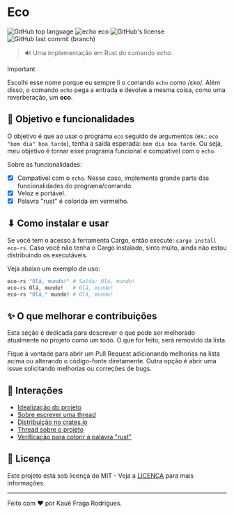 # Eco

![GitHub top language](https://img.shields.io/github/languages/top/kauefraga/eco)
![echo eco](https://img.shields.io/badge/echo-eco-8A2BE2)
![GitHub's license](https://img.shields.io/github/license/kauefraga/eco)
![GitHub last commit (branch)](https://img.shields.io/github/last-commit/kauefraga/eco/main)

> 🔊 Uma implementação em Rust do comando echo.

> [!IMPORTANT]
> Escolhi esse nome porque eu sempre li o comando `echo` como /ɛko/. Além disso, o comando `echo` pega a entrada e devolve a mesma coisa, como uma reverberação, um **eco**.

## 🎯 Objetivo e funcionalidades

O objetivo é que ao usar o programa `eco` seguido de argumentos (ex.: `eco "bom dia" boa tarde`), tenha a saída esperada: `bom dia boa tarde`. Ou seja, meu objetivo é tornar esse programa funcional e compatível com o `echo`.

Sobre as funcionalidades:

- [x] Compatível com o `echo`. Nesse caso, implementa grande parte das funcionalidades do programa/comando.
- [x] Veloz e portável.
- [x] Palavra "rust" é colorida em vermelho.

## ⬇ Como instalar e usar

Se você tem o acesso à ferramenta Cargo, então execute: `cargo install eco-rs`. Caso você não tenha o Cargo instalado, sinto muito, ainda não estou distribuindo os executáveis.

Veja abaixo um exemplo de uso:

```bash
eco-rs "Olá, mundo!" # Saída: Olá, mundo!
eco-rs Olá, mundo!   # Olá, mundo!
eco-rs "Olá," mundo! # Olá, mundo!
```

## ✨ O que melhorar e contribuições

Esta seção é dedicada para descrever o que pode ser melhorado atualmente no projeto como um todo. O que for feito, será removido da lista.

Fique à vontade para abrir um Pull Request adicionando melhorias na lista acima ou alterando o código-fonte diretamente. Outra opção é abrir uma issue solicitando melhorias ou correções de bugs.

## 🌳 Interações

- [Idealização do projeto](https://twitter.com/rkauefraga/status/1760814049065832789)
- [Sobre escrever uma thread](https://twitter.com/rkauefraga/status/1760826297175953810)
- [Distribuição no crates.io](https://twitter.com/rkauefraga/status/1761207277674012702)
- [Thread sobre o projeto](https://twitter.com/rkauefraga/status/1761391229986599342)
- [Verificação para colorir a palavra "rust"](https://twitter.com/rkauefraga/status/1761550454880633278)

## 📝 Licença

Este projeto está sob licença do MIT - Veja a [LICENÇA](https://github.com/kauefraga/eco/blob/main/LICENSE) para mais informações.

---

Feito com ❤ por Kauê Fraga Rodrigues.
